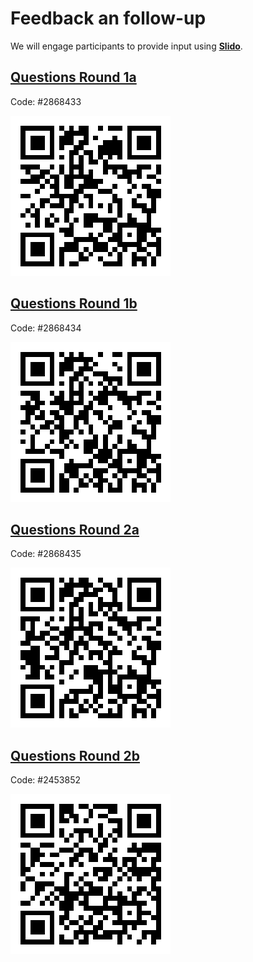 # Feedback an follow-up
We will engage participants to provide input using **[Slido](https://www.slido.com/)**.

## [Questions Round 1a](https://app.sli.do/event/fJ59b6zQukeGw6SB2Nn43u)

Code: #2868433

![QR-code-1a](./assets/img/QR-code-1a.png)

## [Questions Round 1b](https://app.sli.do/event/wCWQrFyZnijtuBcUAnbqa9)

Code: #2868434

![QR-code-1a](./assets/img/QR-code-1b.png)

## [Questions Round 2a](https://app.sli.do/event/6QWhUNWRyGXP1NUURBjv3Y)

Code: #2868435

![QR-code-1a](./assets/img/QR-code-2a.png)

## [Questions Round 2b](https://app.sli.do/event/t2Z9HtwLGjUAvfceUZs8ez)

Code: #2453852

![QR-code-1a](./assets/img/QR-code-2b.png)

